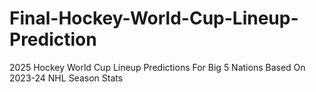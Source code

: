 # Final-Hockey-World-Cup-Lineup-Prediction
2025 Hockey World Cup Lineup Predictions For Big 5 Nations Based On 2023-24 NHL Season Stats
